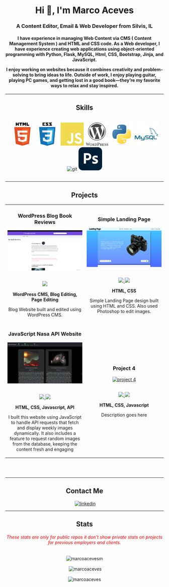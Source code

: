 <h1 align="center">Hi 👋, I'm Marco Aceves</h1>
<h3 align="center">A Content Editor, Email & Web Developer from Silvis, IL</h3>
<h4 align="center">I have experience in managing Web Content via CMS ( Content Management System ) and HTML and CSS code. As a Web developer, I have experience creating web applications using object-oriented programming with Python, Flask, MySQL, Html, CSS, Bootstrap, Jinja, and JavaScript.

I enjoy working on websites because it combines creativity and problem-solving to bring ideas to life. Outside of work, I enjoy playing guitar, playing PC games, and getting lost in a good book—they’re my favorite ways to relax and stay inspired. </h4>

<hr>


<!-- TECHS -->

<h2 align="center">Skills</h2>

<div align="center">
                <br>
                    <div align="center" >  
                      <img src="https://raw.githubusercontent.com/devicons/devicon/master/icons/html5/html5-original-wordmark.svg" alt="html5" width="75" height="75"/> 
			<img src="https://raw.githubusercontent.com/devicons/devicon/master/icons/css3/css3-original-wordmark.svg" alt="css3" width="75" height="75"/>
                      <img src="https://raw.githubusercontent.com/devicons/devicon/1119b9f84c0290e0f0b38982099a2bd027a48bf1/icons/javascript/javascript-plain.svg" alt="css3" width="75" height="75"/>
                      <img src="https://raw.githubusercontent.com/devicons/devicon/1119b9f84c0290e0f0b38982099a2bd027a48bf1/icons/wordpress/wordpress-plain-wordmark.svg" alt="wordpress" width="75" height="75"/>
                      <img src="https://raw.githubusercontent.com/devicons/devicon/ca28c779441053191ff11710fe24a9e6c23690d6/icons/python/python-original.svg" alt="python" width="75" height="75"/>
                      <img src="https://raw.githubusercontent.com/devicons/devicon/ca28c779441053191ff11710fe24a9e6c23690d6/icons/mysql/mysql-plain-wordmark.svg" alt="mysql" width="75" height="75"/>
                      <img src="https://www.vectorlogo.zone/logos/git-scm/git-scm-icon.svg" alt="git" width="75" height="75"/> 
                      <img src="https://raw.githubusercontent.com/devicons/devicon/ca28c779441053191ff11710fe24a9e6c23690d6/icons/photoshop/photoshop-plain.svg" alt="photoshop" width="75" height="75"/> 

</div>

</div>

<br>
<hr>

<!-- PROJECTS -->

<h2 align="center">Projects</h2>
<div align="center">
	<table>
		<tr>
			<td width="50%">
				<h3 align="center">WordPress Blog Book Reviews</h3>
				<div align="center">  
					<a href='https://moonlightfaebooks.wordpress.com' target="_blank">
						<img src="https://github.com/marcoaceves/marcoaceves/blob/main/wordpress_moonlight.png?raw=true" alt="project 1" height="100%" />
					</a>
					<br>
					<br>
					<p>
						<a href="https://moonlightfaebooks.wordpress.com" target="_blank">
              <img src="https://img.shields.io/badge/Live-lightgrey?style=for-the-badge&color=0892d0"/>
						</a>
					</p>
					<p><strong>WordPress CMS, Blog Editing, Page Editing</strong></p>
          				<p>
						Blog Website built and edited using WordPress CMS. 
					</p>
				</div>
			</td>
			<td width="50%">
				<h3 align="center">Simple Landing Page</h3>
				<div align="center" >  
					<a href='https://marcoaceves.vercel.app/landing.html' target="_blank">
						<img src="https://github.com/marcoaceves/marcoaceves/blob/main/simple_landing_page.png?raw=true" alt="simple-landing-page" height="100%" />
					</a>
					<br>
					<br>
					<p>
						<a href="https://github.com/marcoaceves/landing_page" target="_blank">
							<img src="https://img.shields.io/badge/Repo-lightgrey?style=for-the-badge&logo=github"/>
						</a>  
						<a href="https://marcoaceves.vercel.app/landing.html" target="_blank">
							<img src="https://img.shields.io/badge/Live-lightgrey?style=for-the-badge&color=0892d0"/>
						</a>	
					</p>
					 <p><strong>HTML, CSS</strong></p>
					<p>Simple Landing Page design built using HTML and CSS. Also used Photoshop to edit images.</p>
				</div>
        </tr>
	    <tr>
            <td width="50%">
                <h3 align="center">JavaScript Nasa API Website</h3>
                <div align="center" >  
                    <a href='https://marco-aceves-portfolio.vercel.app/nasa.html' target="_blank">
                        <img src="https://github.com/marcoaceves/marcoaceves/blob/main/nasa.png?raw=true" alt="Nasa_API" height="100%" />
                    </a>
                    <br>
                    <br>
                    <p>
                        <a href="https://codingphase.com" target="_blank">
				<img src="https://img.shields.io/badge/Repo-lightgrey?style=for-the-badge&logo=github"/>
			</a>  
			<a href="https://marco-aceves-portfolio.vercel.app/nasa.html" target="_blank">
				<img src="https://img.shields.io/badge/Live-lightgrey?style=for-the-badge&color=0892d0"/>
			</a>
                    </p>
                    <p><strong>HTML, CSS, Javascript, API</strong></p>
		    <p>
I built this website using JavaScript to handle API requests that fetch and display weekly images dynamically. It also includes a feature to request random images from the database, keeping the content fresh and engaging</p>
                </div>
            </td>
            <td width="50%">
                <h3 align="center">Project 4</h3>
                <div align="center">  
                    <a href='https://img.shields.io/badge/Live-lightgrey?style=for-the-badge&color=0892d0' target="_blank">
                        <img src="https://raw.githubusercontent.com/joesantosgarcia/joesantosgarcia/main/assets/projectthumb.jpg" alt="project 4" height="100%" />
                    </a>
                    <br>
                    <br>
                    <p>
                        <a href="https://codingphase.com" target="_blank">
							<img src="https://img.shields.io/badge/Repo-lightgrey?style=for-the-badge&logo=github"/>
						</a>  
						<a href="https://codingphase.com" target="_blank">
							<img src="https://img.shields.io/badge/Live-lightgrey?style=for-the-badge&color=0892d0"/>
						</a>	
                    </p>
                    <p><strong>HTML, CSS, Javascript</strong></p>
		    <p>Description goes here</p>
                </div>	
            </td>
        </tr>
	</table>
</div>
<br />
<br />
<hr>


<!-- SOCIALS -->

<h2 align="center">Contact Me</h2>
<p align="center">
	&nbsp&nbsp&nbsp
<a href="https://www.linkedin.com/in/marco-aceves/" target="blank"><img align="center" src="https://raw.githubusercontent.com/rahuldkjain/github-profile-readme-generator/master/src/images/icons/Social/linked-in-alt.svg" alt="linkedin" height="30" width="40" /></a>&nbsp&nbsp&nbsp
</p>

<hr>


<!-- STATS -->
<div align="center" margin="100px 0 0 0">

<h2 align="center">Stats</h2>
<h6 style="color:red">These stats are only for public repos it don't show private stats on projects for previous employers and clients.</h6>

  <p><img align="center" src="https://github-readme-stats.vercel.app/api/top-langs?username=marcoaceves&show_icons=true&locale=en&layout=compact" alt="marcoacevesm" /></p>

  <p>&nbsp;<img align="center" src="https://github-readme-stats.vercel.app/api?username=marcoaceves&show_icons=true&locale=en" alt="marcoaceves" /></p>

  <p><img align="center" src="https://github-readme-streak-stats.herokuapp.com/?user=marcoaceves&" alt="marcoaceves" /></p>
</div>
<br>

<!--
**marcoaceves/marcoaceves** is a ✨ _special_ ✨ repository because its `README.md` (this file) appears on your GitHub profile.

Here are some ideas to get you started:

- 🔭 I’m currently working on ...
- 🌱 I’m currently learning ...
- 👯 I’m looking to collaborate on ...
- 🤔 I’m looking for help with ...
- 💬 Ask me about ...
- 📫 How to reach me: ...
- 😄 Pronouns: ...
- ⚡ Fun fact: ...
-->
